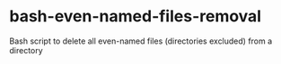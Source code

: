 # bash-even-named-files-removal
Bash script to delete all even-named files (directories excluded) from a directory
